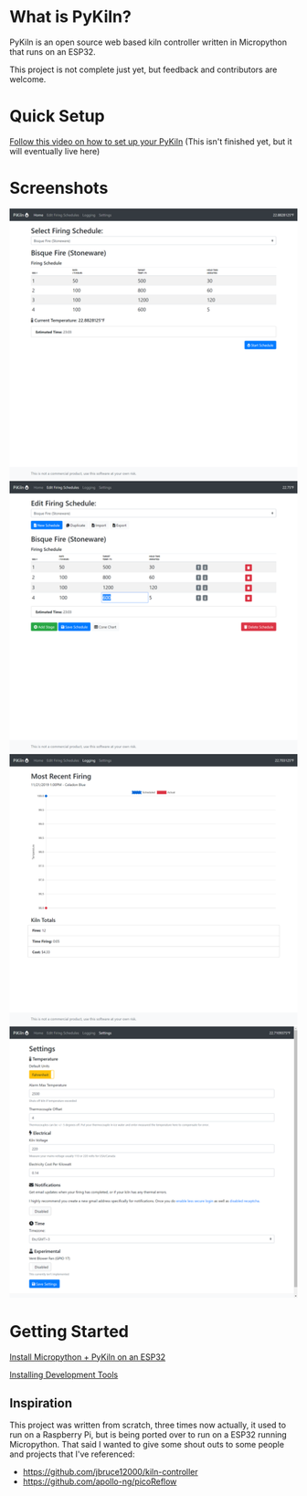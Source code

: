 # What is PyKiln? #

PyKiln is an open source web based kiln controller written in Micropython that runs on an ESP32.

This project is not complete just yet, but feedback and contributors are welcome.

# Quick Setup #

[Follow this video on how to set up your PyKiln](http://pykiln.com/get-started.html "Follow this video on how to set up your PyKiln")
(This isn't finished yet, but it will eventually live here)

# Screenshots #

![Home page of PyKiln, select a firing schedule to begin firing](/docs/images/01_home.png)
![Edit page of PyKiln, create, duplicate, import, export and delete firing schedules](/docs/images/02_edit.png)
![Logging page of PyKiln, view how past fires have gone as well as kiln statistics](/docs/images/03_logs.png)
![Settings page of PyKiln, set your preferred temperature, set up email notification, as well as other settings](/docs/images/04_settings.png)

# Getting Started

[Install Micropython + PyKiln on an ESP32](/getting-started.md "Install Micropython + PyKiln on an ESP32")

[Installing Development Tools](/gettings-started.md "Installing Development Tools")

## Inspiration
This project was written from scratch, three times now actually, it used to run on a Raspberry Pi, but is being ported over to run on a ESP32 running Micropython. That said I wanted to give some shout outs to some people and projects that I've referenced:

- https://github.com/jbruce12000/kiln-controller
- https://github.com/apollo-ng/picoReflow
